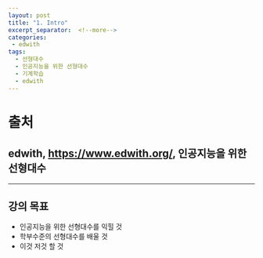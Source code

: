 ```yaml
---
layout: post
title: "1. Intro"
excerpt_separator:  <!--more-->
categories:
 - edwith
tags:
  - 선형대수
  - 인공지능을 위한 선형대수
  - 기계학습
  - edwith
---
```


# 출처

## edwith, <https://www.edwith.org/>, 인공지능을 위한 선형대수

---

<!--more-->

## 강의 목표

* 인공지능을 위한 선형대수를 익힐 것
* 학부수준의 선형대수를 배울 것
* 이것 저것 할 것